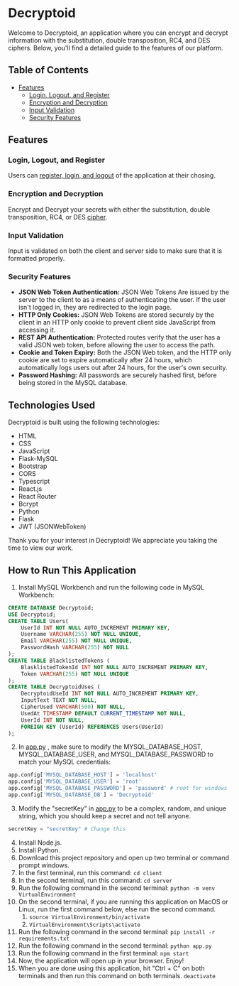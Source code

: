 # Decryptoid

Welcome to Decryptoid, an application where you can encrypt and decrypt information with the substitution, double transposition, RC4, and DES ciphers. Below, you'll find a detailed guide to the features of our platform.

## Table of Contents
- [Features](#features)
  - [Login, Logout, and Register](#authentication)
  - [Encryption and Decryption](#ciphers)
  - [Input Validation](#validation)
  - [Security Features](#security)

## Features

### Login, Logout, and Register
Users can [register, login, and logout](#authentication) of the application at their chosing. 

### Encryption and Decryption
Encrypt and Decrypt your secrets with either the substitution, double transposition, RC4, or DES [cipher](#ciphers).

### Input Validation
Input is validated on both the client and server side to make sure that it is formatted properly.

### Security Features
- **JSON Web Token Authentication:** JSON Web Tokens Are issued by the server to the client to as a means of authenticating the user. If the user isn't logged in, they are redirected to the login page.
- **HTTP Only Cookies:** JSON Web Tokens are stored securely by the client in an HTTP only cookie to prevent client side JavaScript from accessing it.
- **REST API Authentication:** Protected routes verify that the user has a valid JSON web token, before allowing the user to access the path.
- **Cookie and Token Expiry:** Both the JSON Web token, and the HTTP only cookie are set to expire automatically after 24 hours, which automatically logs users out after 24 hours, for the user's own security.
- **Password Hashing:** All passwords are securely hashed first, before being stored in the MySQL database.

## Technologies Used

Decryptoid is built using the following technologies:

- HTML
- CSS
- JavaScript
- Flask-MySQL
- Bootstrap
- CORS
- Typescript
- React.js
- React Router
- Bcrypt
- Python
- Flask
- JWT (JSONWebToken)

Thank you for your interest in Decryptoid! We appreciate you taking the time to view our work. 

## How to Run This Application

1. Install MySQL Workbench and run the following code in MySQL Workbench: 
```sql 
CREATE DATABASE Decryptoid;
USE Decryptoid;
CREATE TABLE Users(
	UserId INT NOT NULL AUTO_INCREMENT PRIMARY KEY,
	Username VARCHAR(255) NOT NULL UNIQUE,
	Email VARCHAR(255) NOT NULL UNIQUE,
	PasswordHash VARCHAR(255) NOT NULL
);
CREATE TABLE BlacklistedTokens (
	BlasklistedTokenId INT NOT NULL AUTO_INCREMENT PRIMARY KEY,
	Token VARCHAR(255) NOT NULL UNIQUE
);
CREATE TABLE DecryptoidUses (
	DecryptoidUseId INT NOT NULL AUTO_INCREMENT PRIMARY KEY,
	InputText TEXT NOT NULL,
	CipherUsed VARCHAR(500) NOT NULL,
	UsedAt TIMESTAMP DEFAULT CURRENT_TIMESTAMP NOT NULL,
	UserId INT NOT NULL,
	FOREIGN KEY (UserId) REFERENCES Users(UserId)
);
```
2. In [app.py](server/app.py) , make sure to modify the MYSQL_DATABASE_HOST, MYSQL_DATABASE_USER, and MYSQL_DATABASE_PASSWORD to match your MySQL credentials:
```python
app.config['MYSQL_DATABASE_HOST'] = 'localhost' 
app.config['MYSQL_DATABASE_USER'] = 'root' 
app.config['MYSQL_DATABASE_PASSWORD'] = 'password' # root for windows   
app.config['MYSQL_DATABASE_DB'] = 'Decryptoid' 
```

3. Modify the "secretKey" in [app.py](server/app.py) to be a complex, random, and unique string, which you should keep a secret and not tell anyone.
```python
secretKey = "secretKey" # Change this
```
4. Install Node.js.
5. Install Python.
6. Download this project repository and open up two terminal or command prompt windows.
7. In the first terminal, run this command:
`cd client`
8. In the second terminal, run this command:
`cd server`
9. Run the following command in the second terminal:
`python -m venv VirtualEnvironment`
10. On the second terminal, if you are running this application on MacOS or Linux, run the first command below, else run the second command.
    1. `source VirtualEnvironment/bin/activate`
    2. `VirtualEnvironment\Scripts\activate`
11. Run the following command in the second terminal:
`pip install -r requirements.txt`
12. Run the following command in the second terminal:
`python app.py`
13. Run the following command in the first terminal:
`npm start` 
14. Now, the application will open up in your browser. Enjoy!
15. When you are done using this application, hit "Ctrl + C" on both terminals and then run this command on both terminals.
`deactivate`